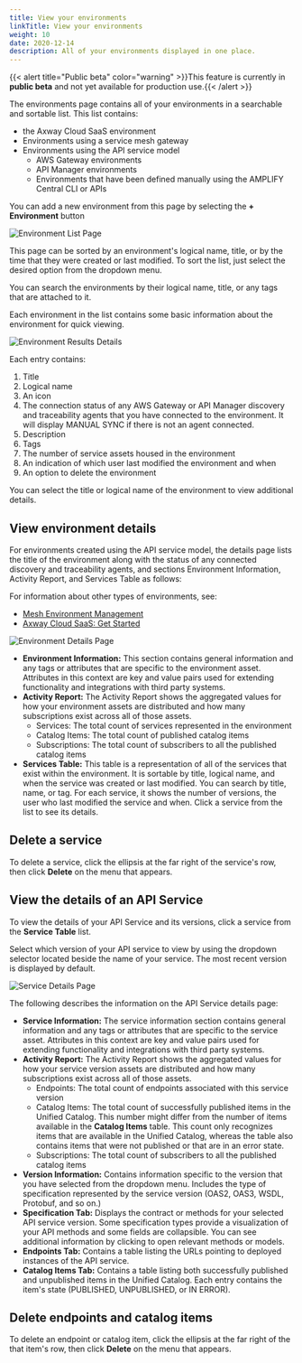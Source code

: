 ```yaml
---
title: View your environments
linkTitle: View your environments
weight: 10
date: 2020-12-14
description: All of your environments displayed in one place.
---
```


{{< alert title="Public beta" color="warning" >}}This feature is currently in **public beta** and not yet available for production use.{{< /alert >}}

The environments page contains all of your environments in a searchable and sortable list. This list contains:

* the Axway Cloud SaaS environment
* Environments using a service mesh gateway
* Environments using the API service model
    * AWS Gateway environments
    * API Manager environments
    * Environments that have been defined manually using the AMPLIFY Central CLI or APIs

You can add a new environment from this page by selecting the **+ Environment** button

![Environment List Page](/Images/central/EnvironmentListPage.png)

This page can be sorted by an environment's logical name, title, or by the time that they were created or last modified. To sort the list, just select the desired option from the dropdown menu.

You can search the environments by their logical name, title, or any tags that are attached to it.

Each environment in the list contains some basic information about the environment for quick viewing.

![Environment Results Details](/Images/central/EnvironmentListResult.png)

Each entry contains:

1. Title
2. Logical name
3. An icon
4. The connection status of any AWS Gateway or API Manager discovery and traceability agents that you have connected to the environment.  It will display MANUAL SYNC if there is not an agent connected.
5. Description
6. Tags
7. The number of service assets housed in the environment
8. An indication of which user last modified the environment and when
9. An option to delete the environment

You can select the title or logical name of the environment to view additional details.

## View environment details

For environments created using the API service model, the details page lists the title of the environment along with the status of any connected discovery and traceability agents, and sections Environment Information, Activity Report, and Services Table as follows:

For information about other types of environments, see:

* [Mesh Environment Management](/docs/central/mesh_management/index/)
* [Axway Cloud SaaS: Get Started](/docs/central/quickstart/index/)

![Environment Details Page](/Images/central/EnvironmentDetailsPage.png)

* **Environment Information:** This section contains general information and any tags or attributes that are specific to the environment asset. Attributes in this context are key and value pairs used for extending functionality and integrations with third party systems.
* **Activity Report:** The Activity Report shows the aggregated values for how your environment assets are distributed and how many subscriptions exist across all of those assets.
    * Services: The total count of services represented in the environment
    * Catalog Items: The total count of published catalog items
    * Subscriptions: The total count of subscribers to all the published catalog items
* **Services Table:** This table is a representation of all of the services that exist within the environment. It is sortable by title, logical name, and when the service was created or last modified. You can search by title, name, or tag. For each service, it shows the number of versions, the user who last modified the service and when. Click a service from the list to see its details.

## Delete a service

To delete a service, click the ellipsis at the far right of the service's row, then click **Delete** on the menu that appears.

## View the details of an API Service

To view the details of your API Service and its versions, click a service from the **Service Table** list.

Select which version of your API service to view by using the dropdown selector located beside the name of your service.  The most recent version is displayed by default.

![Service Details Page](/Images/central/ServiceDetailsPage.png)

The following describes the information on the API Service details page:

* **Service Information:** The service information section contains general information and any tags or attributes that are specific to the service asset. Attributes in this context are key and value pairs used for extending functionality and integrations with third party systems.
* **Activity Report:** The Activity Report shows the aggregated values for how your service version assets are distributed and how many subscriptions exist across all of those assets.
    * Endpoints: The total count of endpoints associated with this service version
    * Catalog Items: The total count of successfully published items in the Unified Catalog. This number might differ from the number of items available in the **Catalog Items** table. This count only recognizes items that are available in the Unified Catalog, whereas the table also contains items that were not published or that are in an error state.
    * Subscriptions: The total count of subscribers to all the published catalog items
* **Version Information:** Contains information specific to the version that you have selected from the dropdown menu. Includes the type of specification represented by the service version (OAS2, OAS3, WSDL, Protobuf, and so on.)
* **Specification Tab:** Displays the contract or methods for your selected API service version. Some specification types provide a visualization of your API methods and some fields are collapsible. You can see additional information by clicking to open relevant methods or models.
* **Endpoints Tab:** Contains a table listing the URLs pointing to deployed instances of the API service.
* **Catalog Items Tab:** Contains a table listing both successfully published and unpublished items in the Unified Catalog. Each entry contains the item's state (PUBLISHED, UNPUBLISHED, or IN ERROR).

## Delete endpoints and catalog items

To delete an endpoint or catalog item, click the ellipsis at the far right of the that item's row, then click **Delete** on the menu that appears.
